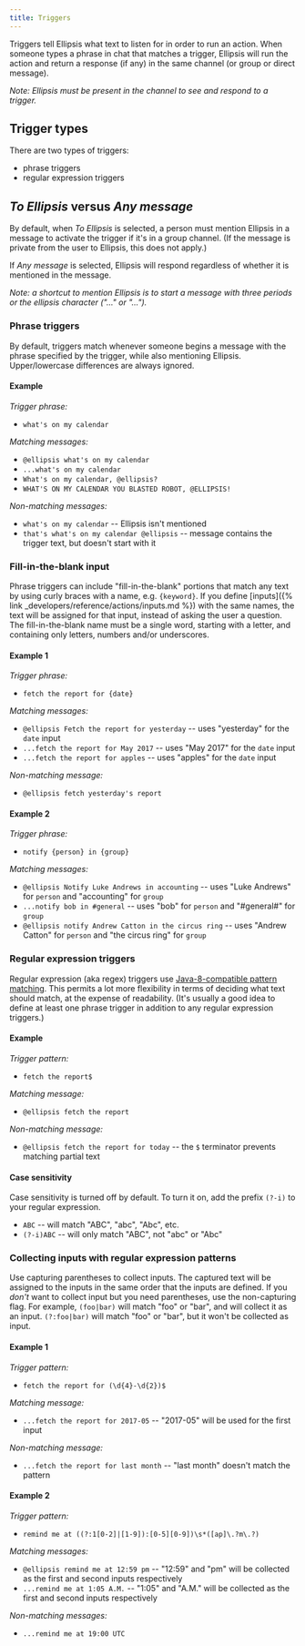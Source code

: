 ```yaml
---
title: Triggers
---
```


Triggers tell Ellipsis what text to listen for in order to run an action. When someone types a phrase in chat that matches a trigger, Ellipsis will run the action and return a response (if any) in the same channel (or group or direct message).

_Note: Ellipsis must be present in the channel to see and respond to a trigger._

## Trigger types

There are two types of triggers:
- phrase triggers
- regular expression triggers

## _To Ellipsis_ versus _Any message_

By default, when _To Ellipsis_ is selected, a person must mention Ellipsis in a message to activate the trigger if it's in a group channel. (If the message is private from the user to Ellipsis, this does not apply.)

If _Any message_ is selected, Ellipsis will respond regardless of whether it is mentioned in the message.

_Note: a shortcut to mention Ellipsis is to start a message with three periods or the ellipsis character ("..." or "…")._

### Phrase triggers

By default, triggers match whenever someone begins a message with the phrase specified by the trigger, while also mentioning Ellipsis. Upper/lowercase differences are always ignored.

#### Example

_Trigger phrase:_
- `what's on my calendar`

_Matching messages:_
- `@ellipsis what's on my calendar`
- `...what's on my calendar`
- `What's on my calendar, @ellipsis?`
- `WHAT'S ON MY CALENDAR YOU BLASTED ROBOT, @ELLIPSIS!`

_Non-matching messages:_
- `what's on my calendar` -- Ellipsis isn't mentioned
- `that's what's on my calendar @ellipsis` -- message contains the trigger text, but doesn't start with it

### Fill-in-the-blank input

Phrase triggers can include "fill-in-the-blank" portions that match any text by using curly braces with a name, e.g. `{keyword}`. If you define [inputs]({% link _developers/reference/actions/inputs.md %}) with the same names, the text will be assigned for that input, instead of asking the user a question. The fill-in-the-blank name must be a single word, starting with a letter, and containing only letters, numbers and/or underscores.

#### Example 1

_Trigger phrase:_
- `fetch the report for {date}`

_Matching messages:_
- `@ellipsis Fetch the report for yesterday` -- uses "yesterday" for the `date` input
- `...fetch the report for May 2017` -- uses "May 2017" for the `date` input
- `...fetch the report for apples` -- uses "apples" for the `date` input

_Non-matching message:_
- `@ellipsis fetch yesterday's report`

#### Example 2

_Trigger phrase:_
- `notify {person} in {group}`

_Matching messages:_
- `@ellipsis Notify Luke Andrews in accounting` -- uses "Luke Andrews" for `person` and "accounting" for `group`
- `...notify bob in #general` -- uses "bob" for `person` and "#general#" for `group`
- `@ellipsis notify Andrew Catton in the circus ring` -- uses "Andrew Catton" for `person` and "the circus ring" for `group`

### Regular expression triggers

Regular expression (aka regex) triggers use [Java-8-compatible pattern matching](https://docs.oracle.com/javase/8/docs/api/java/util/regex/Pattern.html). This permits a lot more flexibility in terms of deciding what text should match, at the expense of readability. (It's usually a good idea to define at least one phrase trigger in addition to any regular expression triggers.)

#### Example

_Trigger pattern:_
- `fetch the report$`

_Matching message:_
- `@ellipsis fetch the report`

_Non-matching message:_
- `@ellipsis fetch the report for today` -- the `$` terminator prevents matching partial text

#### Case sensitivity

Case sensitivity is turned off by default. To turn it on, add the prefix `(?-i)` to your regular expression.

- `ABC` -- will match "ABC", "abc", "Abc", etc.
- `(?-i)ABC` -- will only match "ABC", not "abc" or "Abc"

### Collecting inputs with regular expression patterns

Use capturing parentheses to collect inputs. The captured text will be assigned to the inputs in the same order that the inputs are defined. If you _don't_ want to collect input but you need parentheses, use the non-capturing flag. For example, `(foo|bar)` will match "foo" or "bar", and will collect it as an input. `(?:foo|bar)` will match "foo" or "bar", but it won't be collected as input.

#### Example 1

_Trigger pattern:_
- `fetch the report for (\d{4}-\d{2})$`

_Matching message:_
- `...fetch the report for 2017-05` -- "2017-05" will be used for the first input

_Non-matching message:_
- `...fetch the report for last month` -- "last month" doesn't match the pattern

#### Example 2

_Trigger pattern:_
- `remind me at ((?:1[0-2]|[1-9]):[0-5][0-9])\s*([ap]\.?m\.?)`

_Matching messages:_
- `@ellipsis remind me at 12:59 pm` -- "12:59" and "pm" will be collected as the first and second inputs respectively
- `...remind me at 1:05 A.M.` -- "1:05" and "A.M." will be collected as the first and second inputs respectively

_Non-matching messages:_
- `...remind me at 19:00 UTC`

